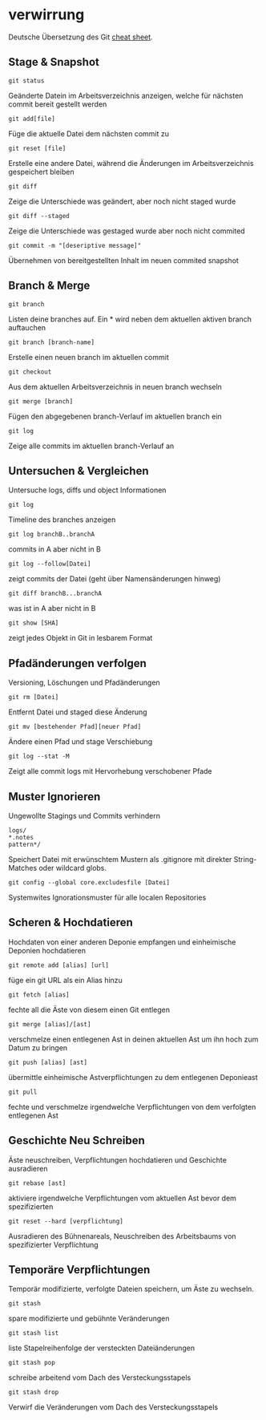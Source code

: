 # verwirrung

Deutsche Übersetzung des Git
[cheat sheet](https://education.github.com/git-cheat-sheet-education.pdf).

## Stage & Snapshot

    git status

Geänderte Datein im Arbeitsverzeichnis anzeigen, welche für nächsten commit bereit gestellt werden

    git add[file]

Füge die aktuelle Datei dem nächsten commit zu

    git reset [file]

Erstelle eine andere Datei, während die Änderungen im Arbeitsverzeichnis gespeichert bleiben

    git diff

Zeige die Unterschiede was geändert, aber noch nicht staged wurde

    git diff --staged

Zeige die Unterschiede was gestaged wurde aber noch nicht commited

    git commit -m "[deseriptive message]"

Übernehmen von bereitgestellten Inhalt im neuen commited snapshot

## Branch & Merge

    git branch

Listen deine branches auf. Ein * wird neben dem aktuellen aktiven branch auftauchen

    git branch [branch-name]

Erstelle einen neuen branch im aktuellen commit

    git checkout

Aus dem aktuellen Arbeitsverzeichnis in neuen branch wechseln

    git merge [branch]

Fügen den abgegebenen branch-Verlauf im    aktuellen branch ein

    git log

Zeige alle commits im aktuellen branch-Verlauf an


## Untersuchen & Vergleichen
Untersuche logs, diffs und object Informationen


    git log

Timeline des branches anzeigen


    git log branchB..branchA

commits in A aber nicht in B

    git log --follow[Datei]

zeigt commits der Datei (geht über Namensänderungen hinweg)


    git diff branchB...branchA

was ist in A aber nicht in B


    git show [SHA]

zeigt jedes Objekt in Git in lesbarem Format

## Pfadänderungen verfolgen
Versioning, Löschungen und Pfadänderungen

    git rm [Datei]

Entfernt Datei und staged diese Änderung

    git mv [bestehender Pfad][neuer Pfad]

Ändere einen Pfad und stage Verschiebung

    git log --stat -M

Zeigt alle commit logs mit Hervorhebung verschobener Pfade

## Muster Ignorieren
Ungewollte Stagings und Commits verhindern

    logs/
    *.notes
    pattern*/

Speichert Datei mit erwünschtem Mustern als .gitignore mit direkter String-Matches oder wildcard globs.

    git config --global core.excludesfile [Datei]

Systemwites Ignorationsmuster für alle localen Repositories

## Scheren & Hochdatieren

Hochdaten von einer anderen Deponie empfangen und einheimische Deponien hochdatieren

    git remote add [alias] [url]

füge ein git URL als ein Alias hinzu

    git fetch [alias]

fechte all die Äste von diesem einen Git entlegen

    git merge [alias]/[ast]

verschmelze einen entlegenen Ast in deinen aktuellen Ast um ihn hoch zum Datum zu bringen

    git push [alias] [ast]

übermittle einheimische Astverpflichtungen zu dem entlegenen Deponieast

    git pull

fechte und verschmelze irgendwelche Verpflichtungen von dem verfolgten entlegenen Ast

## Geschichte Neu Schreiben

Äste neuschreiben, Verpflichtungen hochdatieren und Geschichte ausradieren

    git rebase [ast]

aktiviere irgendwelche Verpflichtungen vom aktuellen Ast bevor dem spezifizierten

    git reset --hard [verpflichtung]

Ausradieren des Bühnenareals, Neuschreiben des Arbeitsbaums von spezifizierter Verpflichtung

## Temporäre Verpflichtungen

Temporär modifizierte, verfolgte Dateien speichern, um Äste zu wechseln.

    git stash

spare modifizierte und gebühnte Veränderungen

    git stash list

liste Stapelreihenfolge der versteckten Dateiänderungen

    git stash pop

schreibe arbeitend vom Dach des Versteckungsstapels

    git stash drop

Verwirf die Veränderungen vom Dach des Versteckungsstapels
